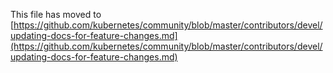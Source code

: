 This file has moved to [https://github.com/kubernetes/community/blob/master/contributors/devel/updating-docs-for-feature-changes.md](https://github.com/kubernetes/community/blob/master/contributors/devel/updating-docs-for-feature-changes.md)
